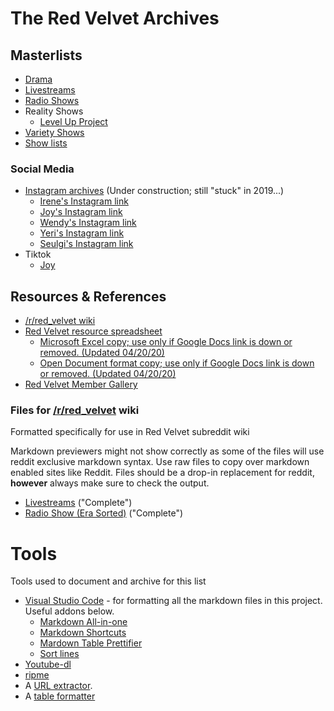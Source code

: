 # **The Red Velvet Archives**

## **Masterlists**
* [Drama](./drama.md)
* [Livestreams](./livestreams.md)
* [Radio Shows](./radio_shows.md)
* Reality Shows
  * [Level Up Project](./shows/level-up-project.md)
* [Variety Shows](./variety_shows.md)
* [Show lists](./shows/readme.md)

### Social Media
* [Instagram archives](./instagram_archives/README.md) (Under construction; still "stuck" in 2019...)
  * [Irene's Instagram link](https://www.instagram.com/renebaebae/)
  * [Joy's Instagram link](https://www.instagram.com/_imyour_joy/)
  * [Wendy's Instagram link](https://www.instagram.com/todayis_wendy/)
  * [Yeri's Instagram link](https://www.instagram.com/yerimiese/)
  * [Seulgi's Instagram link](https://www.instagram.com/hi_sseulgi/)
* Tiktok
  * [Joy](https://www.tiktok.com/@__imyour_joy)

## **Resources & References**
* [/r/red_velvet wiki][rvwiki]
* [Red Velvet resource spreadsheet][res_ss]
  * [Microsoft Excel copy; use only if Google Docs link is down or removed. \(Updated 04/20/20\)][res_ss_xlsx]
  * [Open Document format copy; use only if Google Docs link is down or removed. \(Updated 04/20/20\)][res_ss_ods]
* [Red Velvet Member Gallery][member_gallery]

### Files for [/r/red_velvet][rvwiki] wiki
Formatted specifically for use in Red Velvet subreddit wiki

Markdown previewers might not show correctly as some of the files will use reddit exclusive markdown syntax. Use raw files to copy over markdown enabled sites like Reddit. Files should be a drop-in replacement for reddit, **however** always make sure to check the output.

* [Livestreams](./red_velvet_wiki/red_velvet_wiki_livestream.md) ("Complete")
* [Radio Show \(Era Sorted\)](./red_velvet_wiki/red_velvet_wiki_radio_era_sort.md) ("Complete")

# **Tools**
Tools used to document and archive for this list

* [Visual Studio Code](https://code.visualstudio.com/) - for formatting all the markdown files in this project. Useful addons below.
  * [Markdown All-in-one](https://marketplace.visualstudio.com/items?itemName=yzhang.markdown-all-in-one)
  * [Markdown Shortcuts](https://marketplace.visualstudio.com/items?itemName=mdickin.markdown-shortcuts)
  * [Mardown Table Prettifier](https://marketplace.visualstudio.com/items?itemName=darkriszty.markdown-table-prettify)
  * [Sort lines](https://marketplace.visualstudio.com/items?itemName=Tyriar.sort-lines)
* [Youtube-dl](https://github.com/ytdl-org/youtube-dl)
* [ripme](https://github.com/RipMeApp/ripme)
* A [URL extractor](https://www.browserling.com/tools/extract-urls).
* A [table formatter](https://tableconvert.com/)

[member_gallery]:https://docs.google.com/spreadsheets/d/1ZJw_TcUnMVDfcYo6SRssM-zCmFUiUAM2XfCLl6oj5rc/edit#gid=1410958904
[res_ss_ods]:./resources/Red_Velvet_Resources_0420.ods
[res_ss_xlsx]:./resources/Red_Velvet_Resources_0420.xlsx
[res_ss]:https://docs.google.com/spreadsheets/d/1FKsk1QwLYHNqeW9l0Y9jFCacWe6KkPj9QMgcKt4ZaTQ/edit#gid=0
[rvwiki]: https://www.reddit.com/r/red_velvet/wiki/index
